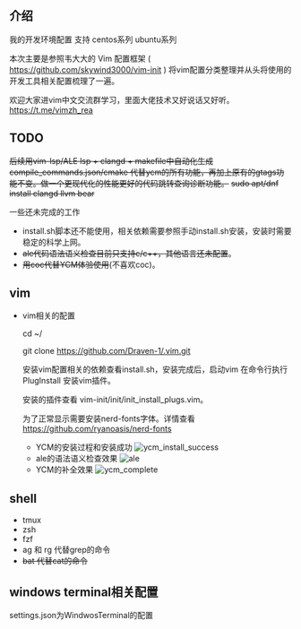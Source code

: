 ## 介绍
我的开发环境配置
支持 centos系列  ubuntu系列

本次主要是参照韦大大的 Vim 配置框架 ( https://github.com/skywind3000/vim-init ) 将vim配置分类整理并从头将使用的开发工具相关配置梳理了一遍。

欢迎大家进vim中文交流群学习，里面大佬技术又好说话又好听。https://t.me/vimzh_rea

## TODO
~~后续用vim-lsp/ALE lsp + clangd + makefile中自动化生成compile_commands.json/cmake 代替ycm的所有功能，再加上原有的gtags功能不变。做一个更现代化的性能更好的代码跳转查询诊断功能。~~
~~sudo apt/dnf install clangd llvm bear~~


一些还未完成的工作
* install.sh脚本还不能使用，相关依赖需要参照手动install.sh安装，安装时需要稳定的科学上网。
* ~~ale代码语法语义检查目前只支持c/c++，其他语言还未配置~~。
* ~~用coc代替YCM体验使用~~(不喜欢coc)。
## vim
* vim相关的配置

    cd ~/

    git clone https://github.com/Draven-1/.vim.git 

    安装vim配置相关的依赖查看install.sh，安装完成后，启动vim 在命令行执行 PlugInstall 安装vim插件。

    安装的插件查看 vim-init/init/init_install_plugs.vim。

    为了正常显示需要安装nerd-fonts字体。详情查看 https://github.com/ryanoasis/nerd-fonts

    - YCM的安装过程和安装成功
    ![ycm_install_success](https://github.com/Draven-1/.vim/assets/54003179/461f1b3b-353e-4031-b0e8-111e5b5ddc78)
    - ale的语法语义检查效果
    ![ale](https://github.com/Draven-1/.vim/assets/54003179/f79f9cb9-7625-438d-a4b2-cb9fc06f6614)
    - YCM的补全效果
    ![ycm_complete](https://github.com/Draven-1/.vim/assets/54003179/68535f5c-8a80-4dbc-af4f-39244c67658d)

## shell
* tmux 
* zsh
* fzf
* ag 和 rg 代替grep的命令
* ~~bat 代替cat的命令~~

## windows terminal相关配置 
settings.json为WindwosTerminal的配置




















